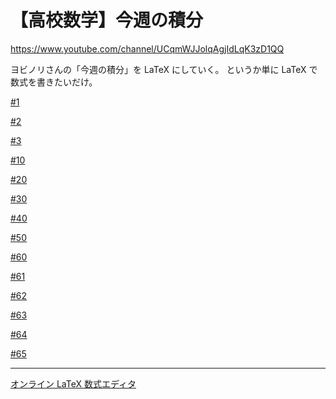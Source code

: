 # 【高校数学】今週の積分

https://www.youtube.com/channel/UCqmWJJolqAgjIdLqK3zD1QQ

ヨビノリさんの「今週の積分」を LaTeX にしていく。
というか単に LaTeX で数式を書きたいだけ。


[#1](1.md)

[#2](2.md)

[#3](3.md)

[#10](10.md)

[#20](20.md)

[#30](30.md)

[#40](40.md)

[#50](50.md)

[#60](60.md)

[#61](61.md)

[#62](62.md)

[#63](63.md)

[#64](64.md)

[#65](65.md)

----

[オンライン LaTeX 数式エディタ](https://www.codecogs.com/latex/eqneditor.php)
